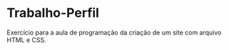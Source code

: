 # Trabalho-Perfil
Exercício para a aula de programação da criação de um site com arquivo HTML e CSS.
